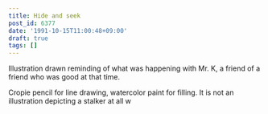 ```yaml
---
title: Hide and seek
post_id: 6377
date: '1991-10-15T11:00:48+09:00'
draft: true
tags: []
---
```


Illustration drawn reminding of what was happening with Mr. K, a friend of a friend who was good at that time.

Cropie pencil for line drawing, watercolor paint for filling. It is not an illustration depicting a stalker at all w
